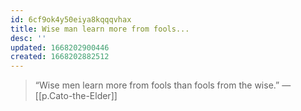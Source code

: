 ```yaml
---
id: 6cf9ok4y50eiya8kqqqvhax
title: Wise man learn more from fools...
desc: ''
updated: 1668202900446
created: 1668202882512
---
```


> “Wise men learn more from fools than fools from the wise.” — [[p.Cato-the-Elder]]